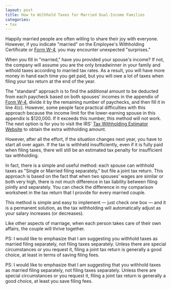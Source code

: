 ```yaml
---
layout: post
title: How to Withhold Taxes for Married Dual-Income Families
categories:
- tax
---
```


Happily married people are often willing to share their joy with
everyone. However, if you indicate "married" on the Employee's
Withholding Certificate or [Form W-4][w4], you may encounter
unexpected "surprises."

When you fill in "married," have you provided your spouse's income?
If not, the company will assume you are the only breadwinner in
your family and withold taxes according to married tax rates. As a
result, you will have more money in hand each time you get paid,
but you will owe a lot of taxes when filing your tax return at the
end of the year.

The "standard" approach is to find the additional amount to be
deducted from each paycheck based on both spouses' incomes in the
appendix of [Form W-4][w4], divide it by the remaining number of
paychecks, and then fill it in line 4(c). However, some people face
practical difficulties with this approach because the income limit
for the lower-earning spouse in this appendix is $120,000. If it
exceeds this number, this method will not work. The next option is
for you to visit the IRS' [Tax Withholding Estimator Website][es]
to obtain the extra withholding amount.

However, after all the effort, if the situation changes next year,
you have to start all over again. If the tax is withheld insufficiently,
even if it is fully paid when filing taxes, there will still be an
estimated tax penalty for insufficient tax withholding.

In fact, there is a simple and useful method: each spouse can
withhold taxes as "Single or Married filing separately," but file
a joint tax return. This approach is based on the fact that when
two spouses' wages are similar or both very high, there is not much
difference in tax liability between filing jointly and separately.
You can check the difference in my comparison worksheet in the tax
return that I provide for every married couple.

This method is simple and easy to implement — just check one box — and
it is a permanent solution, as the tax withholding will automatically
adjust as your salary increases (or decreases).

Like other aspects of marriage, when each person takes care of their
own affairs, the couple will thrive together.

PS: I would like to emphasize that I am suggesting you withhold
taxes as married filing separately, not filing taxes separately.
Unless there are special circumstances or you request it, filing a
joint tax return is generally a good choice, at least in terms of
saving filing fees.

PS: I would like to emphasize that I am suggesting that you
withhold taxes as married filing separately, not filing taxes
separately. Unless there are special circumstances or you request
it, filing a joint tax return is generally a good choice, at least you save
filing fees.

[w4]: https://www.irs.gov/pub/irs-pdf/fw4.pdf
[es]: https://apps.irs.gov/app/tax-withholding-estimator
